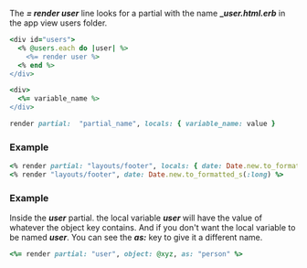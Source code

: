 The **_= render user_** line looks for a partial with the name **__user.html.erb_** in the app view users folder.
```ruby
<div id="users">
  <% @users.each do |user| %>
    <%= render user %>
  <% end %>
</div>  
```

```ruby
<div>
  <%= variable_name %>
</div>

render partial:  "partial_name", locals: { variable_name: value }
```
### Example
```ruby
<% render partial: "layouts/footer", locals: { date: Date.new.to_formatted_s(:long) } %>
<% render "layouts/footer", date: Date.new.to_formatted_s(:long) %>
```

### Example
Inside the **_user_** partial. the local variable **_user_** will have the value of whatever the object key contains. And if you don't want the local variable to be named **_user_**. You can see the **_as:_** key to give it a different name.
```ruby
<%= render partial: "user", object: @xyz, as: "person" %>
```
